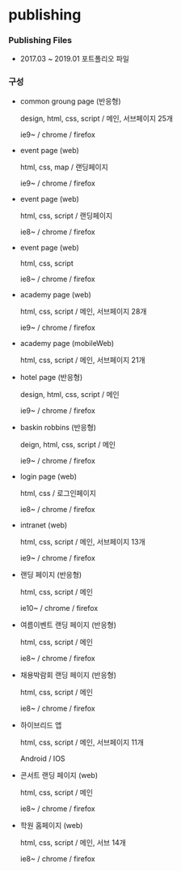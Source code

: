 # publishing

### Publishing Files
 - 2017.03 ~ 2019.01 포트폴리오 파일

### 구성
 - common groung page (반응형)
 
   design, html, css, script / 메인, 서브페이지 25개
   
   ie9~ / chrome / firefox
   
   
 - event page (web)
 
   html, css, map / 랜딩페이지
   
   ie9~ / chrome / firefox

 - event page (web)
 
   html, css, script / 랜딩페이지
  
   ie8~ / chrome / firefox

 - event page (web)
 
   html, css, script
   
   ie8~ / chrome / firefox

 - academy page (web)
 
   html, css, script / 메인, 서브페이지 28개
  
   ie9~ / chrome / firefox

 - academy page (mobileWeb)
 
   html, css, script / 메인, 서브페이지 21개

 - hotel page (반응형)
 
   design, html, css, script / 메인
  
   ie9~ / chrome / firefox

 - baskin robbins (반응형)
 
   deign, html, css, script / 메인
  
   ie9~ / chrome / firefox

 - login page (web)
 
   html, css / 로그인페이지
  
   ie8~ / chrome / firefox

 - intranet (web)
 
   html, css, script / 메인, 서브페이지 13개
  
   ie9~ / chrome / firefox
  
  - 랜딩 페이지 (반응형)
 
    html, css, script / 메인
  
    ie10~ / chrome / firefox  
  
  - 여름이벤트 랜딩 페이지 (반응형)
 
    html, css, script / 메인
  
    ie8~ / chrome / firefox
  
  - 채용박람회 랜딩 페이지 (반응형)
 
    html, css, script / 메인
  
    ie8~ / chrome / firefox
  
  - 하이브리드 앱
 
    html, css, script / 메인, 서브페이지 11개
  
    Android / IOS
  
  - 콘서트 랜딩 페이지 (web)
 
    html, css, script / 메인
  
    ie8~ / chrome / firefox
  
  - 학원 홈페이지 (web)
 
    html, css, script / 메인, 서브 14개
  
    ie8~ / chrome / firefox
